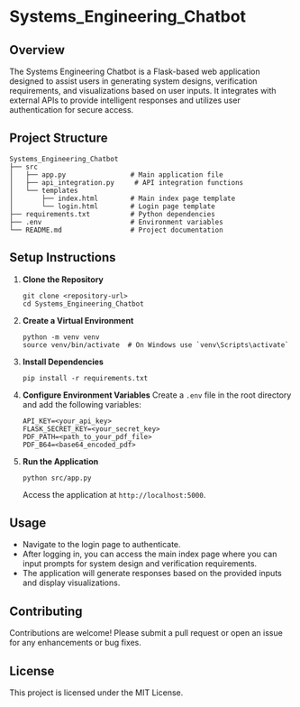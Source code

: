 # Systems_Engineering_Chatbot

## Overview
The Systems Engineering Chatbot is a Flask-based web application designed to assist users in generating system designs, verification requirements, and visualizations based on user inputs. It integrates with external APIs to provide intelligent responses and utilizes user authentication for secure access.

## Project Structure
```
Systems_Engineering_Chatbot
├── src
│   ├── app.py                # Main application file
│   ├── api_integration.py     # API integration functions
│   └── templates
│       ├── index.html        # Main index page template
│       └── login.html        # Login page template
├── requirements.txt          # Python dependencies
├── .env                      # Environment variables
└── README.md                 # Project documentation
```

## Setup Instructions

1. **Clone the Repository**
   ```
   git clone <repository-url>
   cd Systems_Engineering_Chatbot
   ```

2. **Create a Virtual Environment**
   ```
   python -m venv venv
   source venv/bin/activate  # On Windows use `venv\Scripts\activate`
   ```

3. **Install Dependencies**
   ```
   pip install -r requirements.txt
   ```

4. **Configure Environment Variables**
   Create a `.env` file in the root directory and add the following variables:
   ```
   API_KEY=<your_api_key>
   FLASK_SECRET_KEY=<your_secret_key>
   PDF_PATH=<path_to_your_pdf_file>
   PDF_B64=<base64_encoded_pdf>
   ```

5. **Run the Application**
   ```
   python src/app.py
   ```
   Access the application at `http://localhost:5000`.

## Usage
- Navigate to the login page to authenticate.
- After logging in, you can access the main index page where you can input prompts for system design and verification requirements.
- The application will generate responses based on the provided inputs and display visualizations.

## Contributing
Contributions are welcome! Please submit a pull request or open an issue for any enhancements or bug fixes.

## License
This project is licensed under the MIT License.
